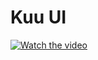 # Kuu UI

[![Watch the video](https://user-images.githubusercontent.com/6890643/64060333-a3654c00-cbfd-11e9-9c44-e0bf8cd94a9b.png)](https://player.vimeo.com/video/355721269)
